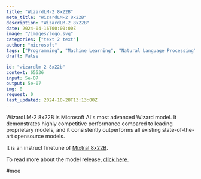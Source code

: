 ```yaml
---
title: "WizardLM-2 8x22B"
meta_title: "WizardLM-2 8x22B"
description: "WizardLM-2 8x22B"
date: 2024-04-16T00:00:00Z
image: "/images/logo.svg"
categories: ["text 2 text"]
author: "microsoft"
tags: ["Programming", "Machine Learning", "Natural Language Processing", "Generative AI", "Chatbots"]
draft: False

id: "wizardlm-2-8x22b"
context: 65536
input: 5e-07
output: 5e-07
img: 0
request: 0
last_updated: 2024-10-28T13:13:00Z
---
```


WizardLM-2 8x22B is Microsoft AI's most advanced Wizard model. It demonstrates highly competitive performance compared to leading proprietary models, and it consistently outperforms all existing state-of-the-art opensource models.

It is an instruct finetune of [Mixtral 8x22B](/mistralai/mixtral-8x22b).

To read more about the model release, [click here](https://wizardlm.github.io/WizardLM2/).

#moe


